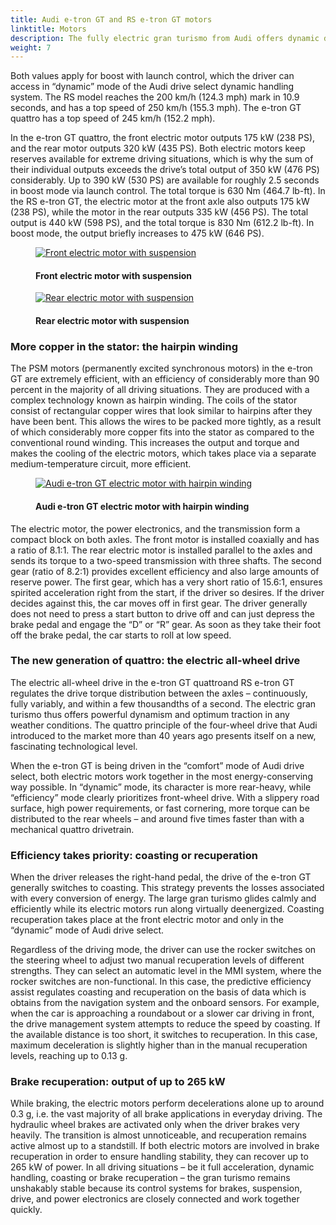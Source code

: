 ```yaml
---
title: Audi e-tron GT and RS e-tron GT motors
linktitle: Motors
description: The fully electric gran turismo from Audi offers dynamic driving performance in both model variants. The e-tron GT quattro accelerates from 0 to 100 km/h (62.1 mph) in 4.1 seconds; the RS model achieves this in just 3.3 seconds.
weight: 7
---
```

<!-- markdownlint-disable MD033 -->

Both values apply for boost with launch control, which the driver can access in “dynamic” mode of the Audi drive select dynamic handling system. The RS model reaches the 200 km/h (124.3 mph) mark in 10.9 seconds, and has a top speed of 250 km/h (155.3 mph). The e-tron GT quattro has a top speed of 245 km/h (152.2 mph).

In the e-tron GT quattro, the front electric motor outputs 175 kW (238 PS), and the rear motor outputs 320 kW (435 PS). Both electric motors keep reserves available for extreme driving situations, which is why the sum of their individual outputs exceeds the drive’s total output of 350 kW (476 PS) considerably. Up to 390 kW (530 PS) are available for roughly 2.5 seconds in boost mode via launch control. The total torque is 630 Nm (464.7 lb-ft). In the RS e-tron GT, the electric motor at the front axle also outputs 175 kW (238 PS), while the motor in the rear outputs 335 kW (456 PS). The total output is 440 kW (598 PS), and the total torque is 830 Nm (612.2 lb-ft). In boost mode, the output briefly increases to 475 kW (646 PS).

<figure>
    <a href="https://media.electrichasgoneaudi.net/multimedia/models/e-tron-gt/drivetrain/motor/frontmotor_1.jpg">
        <img src="https://media.electrichasgoneaudi.net/multimedia/models/e-tron-gt/drivetrain/motor/frontmotor_1.jpg"
        alt="Front electric motor with suspension" title="Front electric motor with suspension">
    </a>
    <figcaption><h4>Front electric motor with suspension</h4></figcaption>
</figure>

<figure>
    <a href="https://media.electrichasgoneaudi.net/multimedia/models/e-tron-gt/drivetrain/motor/rearmotor_1.jpg">
        <img src="https://media.electrichasgoneaudi.net/multimedia/models/e-tron-gt/drivetrain/motor/rearmotor_1s.jpg"
        alt="Rear electric motor with suspension" title="Rear electric motor with suspension">
    </a>
    <figcaption><h4>Rear electric motor with suspension</h4></figcaption>
</figure>

### More copper in the stator: the hairpin winding

The PSM motors (permanently excited synchronous motors) in the e-tron GT are extremely efficient, with an efficiency of considerably more than 90 percent in the majority of all driving situations. They are produced with a complex technology known as hairpin winding. The coils of the stator consist of rectangular copper wires that look similar to hairpins after they have been bent. This allows the wires to be packed more tightly, as a result of which considerably more copper fits into the stator as compared to the conventional round winding. This increases the output and torque and makes the cooling of the electric motors, which takes place via a separate medium-temperature circuit, more efficient.

<figure>
    <a href="https://media.electrichasgoneaudi.net/multimedia/models/e-tron-gt/drivetrain/motor/rearmotor_3.jpg">
        <img src="https://media.electrichasgoneaudi.net/multimedia/models/e-tron-gt/drivetrain/motor/rearmotor_3s.jpg"
        alt="Audi e-tron GT electric motor with hairpin winding" title="Audi e-tron GT electric motor with hairpin winding">
    </a>
    <figcaption><h4>Audi e-tron GT electric motor with hairpin winding</h4></figcaption>
</figure>

The electric motor, the power electronics, and the transmission form a compact block on both axles. The front motor is installed coaxially and has a ratio of 8.1:1. The rear electric motor is installed parallel to the axles and sends its torque to a two-speed transmission with three shafts. The second gear (ratio of 8.2:1) provides excellent efficiency and also large amounts of reserve power. The first gear, which has a very short ratio of 15.6:1, ensures spirited acceleration right from the start, if the driver so desires. If the driver decides against this, the car moves off in first gear. The driver generally does not need to press a start button to drive off and can just depress the brake pedal and engage the “D” or “R” gear. As soon as they take their foot off the brake pedal, the car starts to roll at low speed.

### The new generation of quattro: the electric all-wheel drive

The electric all-wheel drive in the e-tron GT quattroand RS e-tron GT regulates the drive torque distribution between the axles – continuously, fully variably, and within a few thousandths of a second. The electric gran turismo thus offers powerful dynamism and optimum traction in any weather conditions. The quattro principle of the four-wheel drive that Audi introduced to the market more than 40 years ago presents itself on a new, fascinating technological level.

When the e-tron GT is being driven in the “comfort” mode of Audi drive select, both electric motors work together in the most energy-conserving way possible. In “dynamic” mode, its character is more rear-heavy, while “efficiency” mode clearly prioritizes front-wheel drive. With a slippery road surface, high power requirements, or fast cornering, more torque can be distributed to the rear wheels – and around five times faster than with a mechanical quattro drivetrain.

### Efficiency takes priority: coasting or recuperation

When the driver releases the right-hand pedal, the drive of the e-tron GT generally switches to coasting. This strategy prevents the losses associated with every conversion of energy. The large gran turismo glides calmly and efficiently while its electric motors run along virtually deenergized. Coasting recuperation takes place at the front electric motor and only in the “dynamic” mode of Audi drive select.

Regardless of the driving mode, the driver can use the rocker switches on the steering wheel to adjust two manual recuperation levels of different strengths. They can select an automatic level in the MMI system, where the rocker switches are non-functional. In this case, the predictive efficiency assist regulates coasting and recuperation on the basis of data which is obtains from the navigation system and the onboard sensors. For example, when the car is approaching a roundabout or a slower car driving in front, the drive management system attempts to reduce the speed by coasting. If the available distance is too short, it switches to recuperation. In this case, maximum deceleration is slightly higher than in the manual recuperation levels, reaching up to 0.13 g.

### Brake recuperation: output of up to 265 kW

While braking, the electric motors perform decelerations alone up to around 0.3 g, i.e. the vast majority of all brake applications in everyday driving. The hydraulic wheel brakes are activated only when the driver brakes very heavily. The transition is almost unnoticeable, and recuperation remains active almost up to a standstill. If both electric motors are involved in brake recuperation in order to ensure handling stability, they can recover up to 265 kW of power. In all driving situations – be it full acceleration, dynamic handling, coasting or brake recuperation – the gran turismo remains unshakably stable because its control systems for brakes, suspension, drive, and power electronics are closely connected and work together quickly.
